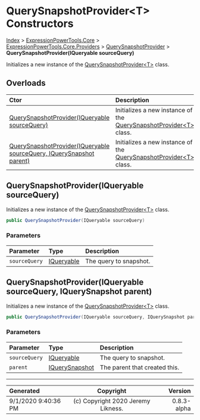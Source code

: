 ﻿# QuerySnapshotProvider&lt;T> Constructors

[Index](../index.md) > [ExpressionPowerTools.Core](ExpressionPowerTools.Core.a.md) > [ExpressionPowerTools.Core.Providers](ExpressionPowerTools.Core.Providers.n.md) > [QuerySnapshotProvider<T>](ExpressionPowerTools.Core.Providers.QuerySnapshotProvider`1.cs.md) > **QuerySnapshotProvider(IQueryable sourceQuery)**

Initializes a new instance of the [QuerySnapshotProvider&lt;T>](ExpressionPowerTools.Core.Providers.QuerySnapshotProvider`1.cs.md) class.

## Overloads

| Ctor | Description |
| :-- | :-- |
| [QuerySnapshotProvider(IQueryable sourceQuery)](#querysnapshotprovideriqueryable-sourcequery) | Initializes a new instance of the [QuerySnapshotProvider&lt;T>](ExpressionPowerTools.Core.Providers.QuerySnapshotProvider`1.cs.md) class. |
| [QuerySnapshotProvider(IQueryable sourceQuery, IQuerySnapshot parent)](#querysnapshotprovideriqueryable-sourcequery-iquerysnapshot-parent) | Initializes a new instance of the [QuerySnapshotProvider&lt;T>](ExpressionPowerTools.Core.Providers.QuerySnapshotProvider`1.cs.md) class. |

## QuerySnapshotProvider(IQueryable sourceQuery)

Initializes a new instance of the [QuerySnapshotProvider&lt;T>](ExpressionPowerTools.Core.Providers.QuerySnapshotProvider`1.cs.md) class.

```csharp
public QuerySnapshotProvider(IQueryable sourceQuery)
```

### Parameters

| Parameter | Type | Description |
| :-- | :-- | :-- |
| `sourceQuery` | [IQueryable](https://docs.microsoft.com/dotnet/api/system.linq.iqueryable) | The query to snapshot. |



## QuerySnapshotProvider(IQueryable sourceQuery, IQuerySnapshot parent)

Initializes a new instance of the [QuerySnapshotProvider&lt;T>](ExpressionPowerTools.Core.Providers.QuerySnapshotProvider`1.cs.md) class.

```csharp
public QuerySnapshotProvider(IQueryable sourceQuery, IQuerySnapshot parent)
```

### Parameters

| Parameter | Type | Description |
| :-- | :-- | :-- |
| `sourceQuery` | [IQueryable](https://docs.microsoft.com/dotnet/api/system.linq.iqueryable) | The query to snapshot. |
| `parent` | [IQuerySnapshot](ExpressionPowerTools.Core.Signatures.IQuerySnapshot.i.md) | The parent that created this. |



---

| Generated | Copyright | Version |
| :-- | :-: | --: |
| 9/1/2020 9:40:36 PM | (c) Copyright 2020 Jeremy Likness. | 0.8.3-alpha |
